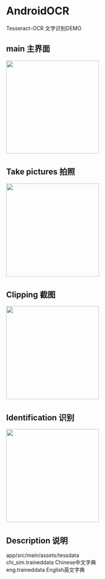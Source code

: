 # AndroidOCR
Tesseract-OCR 文字识别DEMO
## main 主界面
<img src="https://github.com/wangtaoT/AndroidOCR/blob/master/screenshot%20(1).jpg" width="250" />  

## Take pictures 拍照
<img src="https://github.com/wangtaoT/AndroidOCR/blob/master/screenshot.jpg" width="250" />  

## Clipping 截图
<img src="https://github.com/wangtaoT/AndroidOCR/blob/master/screenshot%20(2).jpg" width="250" />  

## Identification 识别
<img src="https://github.com/wangtaoT/AndroidOCR/blob/master/screenshot%20(3).jpg" width="250" />  

## Description 说明
app/src/main/assets/tessdata    
chi_sim.traineddata Chinese中文字典    
eng.traineddata English英文字典    
